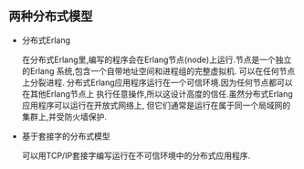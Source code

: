 ## 两种分布式模型

- 分布式Erlang

    在分布式Erlang里,编写的程序会在Erlang节点(node)上运行.节点是一个独立的Erlang
    系统,包含一个自带地址空间和进程组的完整虚拟机.
    可以在任何节点上分裂进程.
    分布式Erlang应用程序运行在一个可信环境.因为任何节点都可以在其他Erlang节点上
    执行任意操作,所以这设计高度的信任.虽然分布式Erlang应用程序可以运行在开放式网络上,
    但它们通常是运行在属于同一个局域网的集群上,并受防火墙保护.

- 基于套接字的分布式模型

    可以用TCP/IP套接字编写运行在不可信环境中的分布式应用程序.